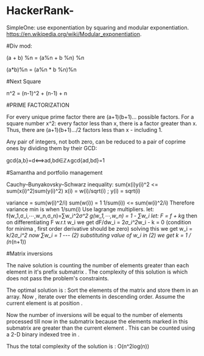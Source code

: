 # HackerRank-
SimpleOne: use exponentiation by squaring and modular exponentiation.
https://en.wikipedia.org/wiki/Modular_exponentiation.

#Div mod:

(a + b) %n = (a%n + b %n) %n


(a*b)%n = (a%n * b %n)%n

#Next Square

n^2 = (n-1)^2 + (n-1) + n


#PRIME FACTORIZATION

For every unique  prime factor there are (a+1)(b+1)... possible factors. For a square number x^2: every factor less than x, there is a factor greater than x. Thus, there are (a+1)(b+1).../2 factors less than x - including 1.

Any pair of integers, not both zero, can be reduced to a pair of coprime ones by dividing them by their GCD:

gcd{a,b}=d⟺ad,bd∈ℤ∧gcd{ad,bd}=1


#Samantha and portfolio management

Cauchy–Bunyakovsky–Schwarz inequality:
sum(x(i)y(i)^2 <= sum(x(i)^2)sum(y(i)^2)
x(i) = w(i)/sqrt(i) ; y(i) = sqrt(i)

variance = sum(w(i)^2/i)
sum(w(i)) = 1
1/sum(i)) <= sum(w(i)^2/i) 
Therefore variance min is when 1/sum(i)
Use lagrange multipliers.
let:
f(w_1,σ_i,⋯,w_n,σ_n)=∑w_i^2*σ^2
g(w_1,⋯,w_n) = 1 - ∑w_i 
let:
F = f + k*g
then on differentiating F w.r.t w_i we get
dF/dw_i = 2*σ_i^2*w_i - k = 0
(condition for minima , first order derivative should be zero)
solving this we get
w_i = k/2*σ_i^2
now ∑w_i = 1 --- (2)
substituting value of w_i in (2) we get k = 1 / (n*(n+1))

#Matrix inversions

The naive solution is counting the number of elements greater than each element  in it's prefix submatrix . The complexity of this solution is  which does not pass the problem's constraints. 

The optimal solution is : Sort the elements of the matrix and store them in an array. Now , iterate over the elements in descending order. Assume the current element is at position . 

Now the number of inversions will be equal to the number of elements processed till now in the submatrix  because the elements marked in this submatrix are greater than the current element . This can be counted using a 2-D binary indexed tree in  . 

Thus the total complexity of the solution is : O(n^2log(n))
